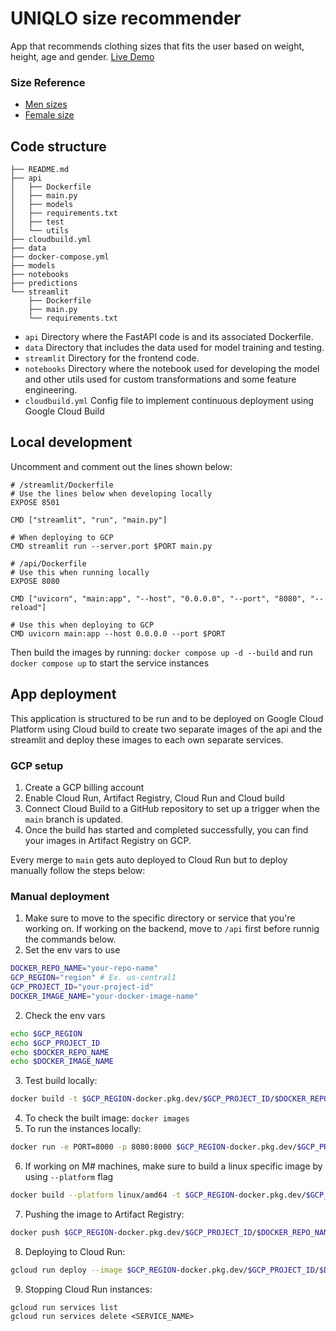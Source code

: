 # UNIQLO size recommender
App that recommends clothing sizes that fits the user based on weight, height, age and gender. [Live Demo](https://body-size-pred-frontend-6xm4os3l7a-an.a.run.app/) 
### Size Reference
- [Men sizes](https://image.uniqlo.com/UQ/ST3/jp/imagesother/sizechart/graph_bodysize_uq_m.jpg)
- [Female size](https://image.uniqlo.com/UQ/ST3/jp/imagesother/sizechart/graph_bodysize_uq_w.jpg)

## Code structure
```
├── README.md
├── api
│   ├── Dockerfile
│   ├── main.py
│   ├── models
│   ├── requirements.txt
│   ├── test
│   └── utils
├── cloudbuild.yml
├── data
├── docker-compose.yml
├── models
├── notebooks
├── predictions
└── streamlit
    ├── Dockerfile
    ├── main.py
    └── requirements.txt
```

- <code>api</code> Directory where the FastAPI code is and its associated Dockerfile.
- <code>data</code> Directory that includes the data used for model training and testing.
- <code>streamlit</code> Directory for the frontend code.
- <code>notebooks</code> Directory where the notebook used for developing the model and other utils used for custom transformations and some feature engineering.
- <code>cloudbuild.yml</code> Config file to implement continuous deployment using Google Cloud Build


## Local development
Uncomment and comment out the lines shown below:
```Docker
# /streamlit/Dockerfile
# Use the lines below when developing locally
EXPOSE 8501

CMD ["streamlit", "run", "main.py"]

# When deploying to GCP
CMD streamlit run --server.port $PORT main.py
```

```Docker
# /api/Dockerfile
# Use this when running locally
EXPOSE 8080

CMD ["uvicorn", "main:app", "--host", "0.0.0.0", "--port", "8080", "--reload"]

# Use this when deploying to GCP
CMD uvicorn main:app --host 0.0.0.0 --port $PORT
```

Then build the images by running: `docker compose up -d --build` and run `docker compose up` to start the service instances

## App deployment
This application is structured to be run and to be deployed on Google Cloud Platform using Cloud build to create two separate images of the api and the streamlit and deploy these images to each own separate services.

### GCP setup
1. Create a GCP billing account
2. Enable Cloud Run, Artifact Registry, Cloud Run and Cloud build
3. Connect Cloud Build to a GitHub repository to set up a trigger when the `main` branch is updated.
4. Once the build has started and completed successfully, you can find your images in Artifact Registry on GCP.

Every merge to `main` gets auto deployed to Cloud Run but to deploy manually follow the steps below:

### Manual deployment
1. Make sure to move to the specific directory or service that you're working on. If working on the backend, move to `/api` first before runnig the commands below.
1. Set the env vars to use
```bash
DOCKER_REPO_NAME="your-repo-name"
GCP_REGION="region" # Ex. us-central1
GCP_PROJECT_ID="your-project-id"
DOCKER_IMAGE_NAME="your-docker-image-name"
```
2. Check the env vars
```bash
echo $GCP_REGION
echo $GCP_PROJECT_ID
echo $DOCKER_REPO_NAME
echo $DOCKER_IMAGE_NAME
```
3. Test build locally:
```bash
docker build -t $GCP_REGION-docker.pkg.dev/$GCP_PROJECT_ID/$DOCKER_REPO_NAME/$DOCKER_IMAGE_NAME:0.1 .
```
4. To check the built image: `docker images`
5. To run the instances locally:
```bash
docker run -e PORT=8000 -p 8080:8000 $GCP_REGION-docker.pkg.dev/$GCP_PROJECT_ID/$DOCKER_REPO_NAME/$DOCKER_IMAGE_NAME:0.1
```
6. If working on M# machines, make sure to build a linux specific image by using `--platform` flag
```bash
docker build --platform linux/amd64 -t $GCP_REGION-docker.pkg.dev/$GCP_PROJECT_ID/$DOCKER_REPO_NAME/$DOCKER_IMAGE_NAME:0.1 .
```
7. Pushing the image to Artifact Registry:
```bash
docker push $GCP_REGION-docker.pkg.dev/$GCP_PROJECT_ID/$DOCKER_REPO_NAME/$DOCKER_IMAGE_NAME:0.1
```
8. Deploying to Cloud Run:
```bash
gcloud run deploy --image $GCP_REGION-docker.pkg.dev/$GCP_PROJECT_ID/$DOCKER_REPO_NAME/$DOCKER_IMAGE_NAME:0.1 --region $GCP_REGION
```
9. Stopping Cloud Run instances:
```
gcloud run services list
gcloud run services delete <SERVICE_NAME>
```